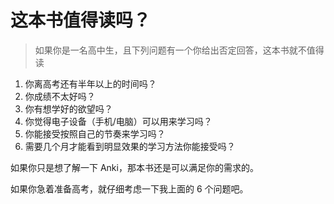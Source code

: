 # 这本书值得读吗？
> 如果你是一名高中生，且下列问题有一个你给出否定回答，这本书就不值得读

1. 你离高考还有半年以上的时间吗？
2. 你成绩不太好吗？
3. 你有想学好的欲望吗？
4. 你觉得电子设备（手机/电脑）可以用来学习吗？
5. 你能接受按照自己的节奏来学习吗？
6. 需要几个月才能看到明显效果的学习方法你能接受吗？

如果你只是想了解一下 Anki，那本书还是可以满足你的需求的。

如果你急着准备高考，就仔细考虑一下我上面的 6 个问题吧。

